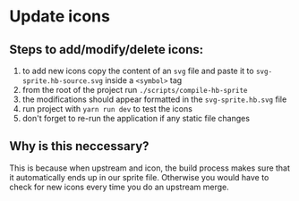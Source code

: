# Update icons

## Steps to add/modify/delete icons:

1. to add new icons copy the content of an `svg` file and paste it to `svg-sprite.hb-source.svg` inside a `<symbol>` tag
2. from the root of the project run `./scripts/compile-hb-sprite`
3. the modifications should appear formatted in the `svg-sprite.hb.svg` file
4. run project with `yarn run dev` to test the icons
5. don't forget to re-run the application if any static file changes

## Why is this neccessary?

This is because when upstream and icon, the build process makes sure that it automatically ends up in our sprite file. Otherwise you would have to check for new icons every time you do an upstream merge.
